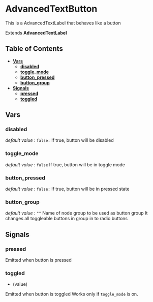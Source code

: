 # AdvancedTextButton
This is a AdvancedTextLabel that behaves like a button

Extends **AdvancedTextLabel**

## Table of Contents

- [**Vars**](#vars)
    - [**disabled**](#disabled)
    - [**toggle_mode**](#toggle_mode)
    - [**button_pressed**](#button_pressed)
    - [**button_group**](#button_group)
- [**Signals**](#signals)
    - [**pressed**](#pressed)
    - [**toggled**](#toggled)

## Vars

### disabled

*default value* : `false:`
If true, button will be disabled

### toggle_mode

*default value* : `false`
If true, button will be in toggle mode

### button_pressed

*default value* : `false:`
If true, button will be in pressed state

### button_group

*default value* : `""`
Name of node group to be used as button group
It changes all toggleable buttons in group in to radio buttons

## Signals

### pressed
Emitted when button is pressed

### toggled
 - (value)

Emitted when button is toggled
Works only if `toggle_mode` is on.

